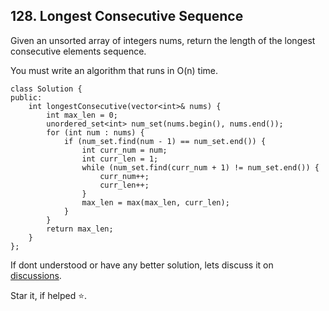 ## 128. Longest Consecutive Sequence

Given an unsorted array of integers nums, return the length of the longest consecutive elements sequence.

You must write an algorithm that runs in O(n) time.

```
class Solution {
public:
    int longestConsecutive(vector<int>& nums) {
        int max_len = 0;
        unordered_set<int> num_set(nums.begin(), nums.end());
        for (int num : nums) {
            if (num_set.find(num - 1) == num_set.end()) {
                int curr_num = num;
                int curr_len = 1;
                while (num_set.find(curr_num + 1) != num_set.end()) {
                    curr_num++;
                    curr_len++;
                }
                max_len = max(max_len, curr_len);
            }
        }
        return max_len;
    }
};
```


If dont understood or have any better solution, lets discuss it on [discussions](https://github.com/Jimmy5467/CP/discussions). 

Star it, if helped ⭐.

